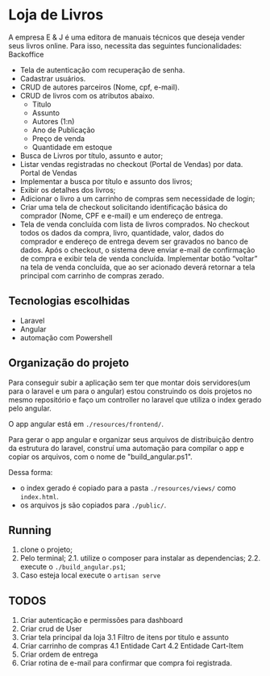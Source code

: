 # Loja de Livros
A empresa E & J é uma editora de manuais técnicos que deseja vender seus livros online. Para isso, necessita das seguintes funcionalidades:
 Backoffice
- Tela de autenticação com recuperação de senha.
- Cadastrar usuários.
- CRUD de autores parceiros (Nome, cpf, e-mail).
- CRUD de livros com os atributos abaixo.
  - Titulo
  - Assunto
  - Autores (1:n)
  - Ano de Publicação
  - Preço de venda
  - Quantidade em estoque
- Busca de Livros por título, assunto e autor;
- Listar vendas registradas no checkout (Portal de Vendas) por data.
Portal de Vendas
- Implementar a busca por título e assunto dos livros;
- Exibir os detalhes dos livros;
- Adicionar o livro a um carrinho de compras sem necessidade de login;
- Criar uma tela de checkout solicitando identificação básica do comprador
(Nome, CPF e e-mail) e um endereço de entrega.
- Tela de venda concluída com lista de livros comprados.
No checkout todos os dados da compra, livro, quantidade, valor, dados do comprador e
endereço de entrega devem ser gravados no banco de dados.
Após o checkout, o sistema deve enviar e-mail de confirmação de compra e exibir tela
de venda concluída.
Implementar botão “voltar” na tela de venda concluída, que ao ser acionado deverá
retornar a tela principal com carrinho de compras zerado.

## Tecnologias escolhidas

- Laravel
- Angular
- automação com Powershell

## Organização do projeto

Para conseguir subir a aplicação sem ter que montar dois servidores(um para o laravel e um para o angular) estou construindo os dois projetos no mesmo repositório e faço um controller no laravel que utiliza o index gerado pelo angular.

O app angular está em `./resources/frontend/`.

Para gerar o app angular e organizar seus arquivos de distribuição dentro da estrutura do laravel, construí uma automação para compilar o app e copiar os arquivos, com o nome de "build_angular.ps1". 

Dessa forma:
- o index gerado é copiado para a pasta `./resources/views/` como `index.html`.
- os arquivos js são copiados para `./public/`.

## Running

1. clone o projeto;
2. Pelo terminal;
 2.1. utilize o composer para instalar as dependencias;
 2.2. execute o `./build_angular.ps1`; 
3. Caso esteja local execute o `artisan serve` 

## TODOS

1. Criar autenticação e permissões para dashboard
2. Criar crud de User
3. Criar tela principal da loja
    3.1 Filtro de itens por titulo e assunto
4. Criar carrinho de compras
    4.1 Entidade Cart 
    4.2 Entidade Cart-Item
5. Criar ordem de entrega
6. Criar rotina de e-mail para confirmar que compra foi registrada.
